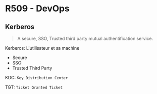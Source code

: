 # R509 - DevOps

## Kerberos

> A secure, SSO, Trusted third party mutual authentification service.

Kerberos: L'utilisateur et sa machine

- Secure
- SSO
- Trusted Third Party

KDC: `Key Distribution Center`

TGT: `Ticket Granted Ticket`